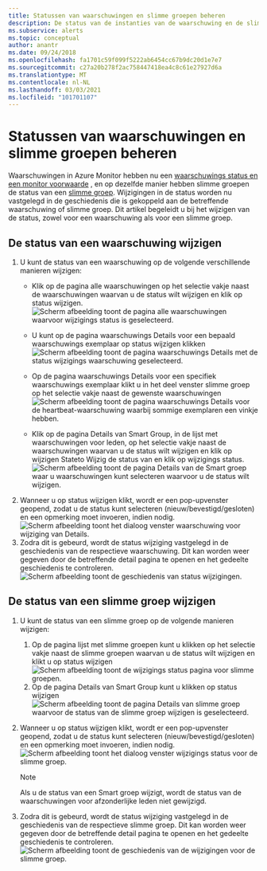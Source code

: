 ```yaml
---
title: Statussen van waarschuwingen en slimme groepen beheren
description: De status van de instanties van de waarschuwing en de slimme groep beheren
ms.subservice: alerts
ms.topic: conceptual
author: anantr
ms.date: 09/24/2018
ms.openlocfilehash: fa1701c59f099f5222ab6454cc67b9dc20d1e7e7
ms.sourcegitcommit: c27a20b278f2ac758447418ea4c8c61e27927d6a
ms.translationtype: MT
ms.contentlocale: nl-NL
ms.lasthandoff: 03/03/2021
ms.locfileid: "101701107"
---
```

# <a name="manage-alert-and-smart-group-states"></a>Statussen van waarschuwingen en slimme groepen beheren

Waarschuwingen in Azure Monitor hebben nu een [waarschuwings status en een monitor voorwaarde](./alerts-overview.md) , en op dezelfde manier hebben slimme groepen de status van een [slimme groep](./alerts-smartgroups-overview.md?toc=%2fazure%2fazure-monitor%2ftoc.json). Wijzigingen in de status worden nu vastgelegd in de geschiedenis die is gekoppeld aan de betreffende waarschuwing of slimme groep. Dit artikel begeleidt u bij het wijzigen van de status, zowel voor een waarschuwing als voor een slimme groep.

## <a name="change-the-state-of-an-alert"></a>De status van een waarschuwing wijzigen

1. U kunt de status van een waarschuwing op de volgende verschillende manieren wijzigen: 
    * Klik op de pagina alle waarschuwingen op het selectie vakje naast de waarschuwingen waarvan u de status wilt wijzigen en klik op status wijzigen.   
    ![Scherm afbeelding toont de pagina alle waarschuwingen waarvoor wijzigings status is geselecteerd.](./media/alerts-managing-alert-states/state-all-alerts.jpg)
    * U kunt op de pagina waarschuwings Details voor een bepaald waarschuwings exemplaar op status wijzigen klikken   
    ![Scherm afbeelding toont de pagina waarschuwings Details met de status wijzigings waarschuwing geselecteerd.](./media/alerts-managing-alert-states/state-alert-details.jpg)
    * Op de pagina waarschuwings Details voor een specifiek waarschuwings exemplaar klikt u in het deel venster slimme groep op het selectie vakje naast de gewenste waarschuwingen    
    ![Scherm afbeelding toont de pagina waarschuwings Details voor de heartbeat-waarschuwing waarbij sommige exemplaren een vinkje hebben.](./media/alerts-managing-alert-states/state-alert-details-sg.jpg)

    * Klik op de pagina Details van Smart Group, in de lijst met waarschuwingen voor leden, op het selectie vakje naast de waarschuwingen waarvan u de status wilt wijzigen en klik op wijzigen Stateto Wijzig de status van en klik op wijzigings status.   
    ![Scherm afbeelding toont de pagina Details van de Smart groep waar u waarschuwingen kunt selecteren waarvoor u de status wilt wijzigen.](./media/alerts-managing-alert-states/state-sg-details-alerts.jpg)
1. Wanneer u op status wijzigen klikt, wordt er een pop-upvenster geopend, zodat u de status kunt selecteren (nieuw/bevestigd/gesloten) en een opmerking moet invoeren, indien nodig.   
![Scherm afbeelding toont het dialoog venster waarschuwing voor wijziging van Details.](./media/alerts-managing-alert-states/state-alert-change.jpg)
1. Zodra dit is gebeurd, wordt de status wijziging vastgelegd in de geschiedenis van de respectieve waarschuwing. Dit kan worden weer gegeven door de betreffende detail pagina te openen en het gedeelte geschiedenis te controleren.    
![Scherm afbeelding toont de geschiedenis van status wijzigingen.](./media/alerts-managing-alert-states/state-alert-history.jpg)

## <a name="change-the-state-of-a-smart-group"></a>De status van een slimme groep wijzigen
1. U kunt de status van een slimme groep op de volgende manieren wijzigen:
    1. Op de pagina lijst met slimme groepen kunt u klikken op het selectie vakje naast de slimme groepen waarvan u de status wilt wijzigen en klikt u op status wijzigen  
    ![Scherm afbeelding toont de wijzigings status pagina voor slimme groepen.](./media/alerts-managing-alert-states/state-sg-list.jpg)
    1. Op de pagina Details van Smart Group kunt u klikken op status wijzigen        
    ![Scherm afbeelding toont de pagina Details van slimme groep waarvoor de status van de slimme groep wijzigen is geselecteerd.](./media/alerts-managing-alert-states/state-sg-details.jpg)
1. Wanneer u op status wijzigen klikt, wordt er een pop-upvenster geopend, zodat u de status kunt selecteren (nieuw/bevestigd/gesloten) en een opmerking moet invoeren, indien nodig. 
![Scherm afbeelding toont het dialoog venster wijzigings status voor de slimme groep.](./media/alerts-managing-alert-states/state-sg-change.jpg)
   > [!NOTE]
   >  Als u de status van een Smart groep wijzigt, wordt de status van de waarschuwingen voor afzonderlijke leden niet gewijzigd.

1. Zodra dit is gebeurd, wordt de status wijziging vastgelegd in de geschiedenis van de respectieve slimme groep. Dit kan worden weer gegeven door de betreffende detail pagina te openen en het gedeelte geschiedenis te controleren.     
![Scherm afbeelding toont de geschiedenis van de wijzigingen voor de slimme groep.](./media/alerts-managing-alert-states/state-sg-history.jpg)
